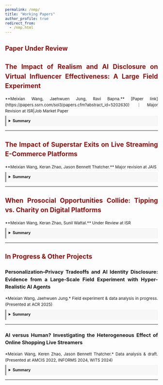 ```yaml
---
permalink: /nmp/
title: "Working Papers"
author_profile: true
redirect_from: 
  - /nmp.html
---
```


<div style="width:100%; line-height:1.5; margin: 0 0 1.5em 0; text-align:justify;" markdown="1">

## <span style="color:#910f0f">Paper Under Review</span>

<!-- Paper 1 -->
## <span style="color:#910f0f">The Impact of Realism and AI Disclosure on Virtual Influencer Effectiveness: A Large Field Experiment</span>

<p style="margin-bottom:0.4em; font-size:0.95em;" markdown="1">
**Meixian Wang, Jaehwuen Jung, Ravi Bapna.**  
[Paper link](https://papers.ssrn.com/sol3/papers.cfm?abstract_id=5202630) ｜Major Revision at ISR|Job Market Paper
</p>

<details style="border-left:4px solid #999; background:#f7f7f7; padding:0.6em; font-size:0.9em;">
  <summary style="font-size:1em;"><strong>Summary</strong></summary>
  <p style="margin:0.4em 0;">
    Influencer marketing is growing rapidly, and brands are testing AI-generated virtual influencers. In a large field experiment with 1.8M+ consumers, we study how anthropomorphism (realism) and AI identity disclosure interact. Higher anthropomorphism increases engagement, but disclosure of AI identity reduces link clicks and short video plays—especially for highly realistic agents—via an expectation-violation mechanism found in an online experiment. Among consumers with prior exposure to virtual influencers, the negative effect of disclosure reverses: highly realistic agents with disclosure outperform less anthropomorphic ones. The findings offer guidance on balancing realism and transparency when deploying AI agents for consumer engagement.
  </p>
  <img src="/images/CMCAV.jpg" alt="Concept figure for AI disclosure and realism" width="330" style="display:block; margin:0.6em auto;" />
</details>

---

<!-- Paper 2 -->
## <span style="color:#910f0f">The Impact of Superstar Exits on Live Streaming E-Commerce Platforms</span>

<p style="margin-bottom:0.4em; font-size:0.95em;" markdown="1">
**Meixian Wang, Keran Zhao, Jason Bennett Thatcher.**
Major revision at JAIS
</p>

<details style="border-left:4px solid #999; background:#f7f7f7; padding:0.6em; font-size:0.9em;">
  <summary style="font-size:1em;"><strong>Summary</strong></summary>
  <p style="margin:0.4em 0;">
    We examine how the sudden exit of superstar streamers affects live streaming e-commerce ecosystems—traffic allocation, sales outcomes, and behavior of mid-tail and long-tail sellers. The study leverages platform data and quasi-experimental variation in superstar availability to assess substitution and spillover dynamics, with implications for platform resilience and creator dependency.
  </p>
  <img src="/images/LucNL.png" alt="Illustration for superstar exits study" width="350" style="display:block; margin:0.6em auto;" />
</details>

---

<!-- Paper 3 -->
## <span style="color:#910f0f">When Prosocial Opportunities Collide: Tipping vs. Charity on Digital Platforms</span>

<p style="margin-bottom:0.4em; font-size:0.95em;" markdown="1">
**Meixian Wang, Keran Zhao, Sunil Wattal.**
Under Review at ISR
</p>

<details style="border-left:4px solid #999; background:#f7f7f7; padding:0.6em; font-size:0.9em;">
  <summary style="font-size:1em;"><strong>Summary</strong></summary>
  <p style="margin:0.4em 0;">
    As platforms integrate prosocial features, creators face a trade-off between monetization and altruism. Using Twitch’s built-in charity tool and a quasi-experimental design around the 2023 “Together for Good” campaign, we analyze 10,704 streamer-day and 672,452 viewer–streamer–day observations. Charity streams cause short-term substitution (direct tipping falls during charity streams) but generate a longer-term generosity spillover (tipping rises in subsequent non-charity streams). Mechanistically, active tippers reallocate spending away from tipping during charity events, while new or previously inactive viewers become more likely to initiate tipping after exposure to a streamer’s charity activities. The results inform platform design that balances revenue with social impact.
  </p>
</details>

---

<!-- Pipeline / additional projects -->
## <span style="color:#910f0f">In Progress & Other Projects</span>

<!-- Project A -->
### Personalization–Privacy Tradeoffs and AI Identity Disclosure: Evidence from a Large-Scale Field Experiment with Hyper-Realistic AI Agents
<p style="margin-bottom:0.4em; font-size:0.95em;" markdown="1">
*Meixian Wang, Jaehwuen Jung.* Field experiment & data analysis in progress. (Presented at ACR 2025)
</p>
<details style="border-left:4px solid #999; background:#f7f7f7; padding:0.6em; font-size:0.9em;">
  <summary style="font-size:1em;"><strong>Summary</strong></summary>
  <p style="margin:0.4em 0;">
    This project studies how personalization intensity (e.g., tailored scripts, imagery, and recommendations) interacts with AI identity disclosure for hyper-realistic agents in customer-facing campaigns. The field experiment randomizes (i) personalization level and (ii) disclosure timing/wording across large audience cohorts to measure effects on engagement (clicks, watch time), downstream actions (sign-ups, purchases), and privacy-sensitive behaviors (opt-outs, report/skip rates). We test whether transparency dampens response at high personalization due to perceived “creepiness” or expectation violation, and whether trust cues (safety badges, data-use notices) mitigate that tradeoff. Heterogeneity analyses focus on prior AI exposure, product involvement, and user privacy preferences, with mediation via perceived trust and relevance collected from follow-up surveys.
  </p>
</details>

---

<!-- Project B -->
### AI versus Human? Investigating the Heterogeneous Effect of Online Shopping Live Streamers
<p style="margin-bottom:0.4em; font-size:0.95em;" markdown="1">
*Meixian Wang, Keren Zhao, Jason Bennett Thatcher.* Data analysis & draft. (Presented at AMCIS 2022, INFORMS 2024, WITS 2024)
</p>
<details style="border-left:4px solid #999; background:#f7f7f7; padding:0.6em; font-size:0.9em;">
  <summary style="font-size:1em;"><strong>Summary</strong></summary>
  <p style="margin:0.4em 0;">
    We compare sales and engagement performance between AI-generated and human live streamers on commerce platforms and examine when each excels. The study links stream-level outcomes (traffic, conversion, AOV, return rates) with streamer identity and content features (script structure, sentiment, pace) plus product attributes (search vs. experience goods, price points) and audience composition. Using quasi-experimental variation (schedule rotations, product assignments) and panel models with fixed effects, we estimate heterogeneous treatment effects by category risk, novelty, and viewer tenure. We also explore mechanisms—credibility/trust vs. consistency/availability—via text and voice analyses and post-stream surveys.
  </p>
</details>


---


</div>
